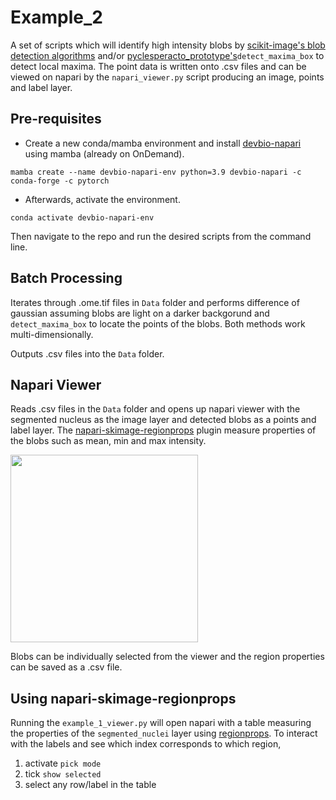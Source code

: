 # Example_2

A set of scripts which will identify high intensity blobs by [scikit-image's blob detection algorithms](https://scikit-image.org/docs/stable/auto_examples/features_detection/plot_blob.html) and/or [pyclesperacto_prototype's](https://github.com/clEsperanto/pyclesperanto_prototype/tree/master)`detect_maxima_box` to detect local maxima. The point data is written onto .csv files and can be viewed on napari by the `napari_viewer.py` script producing an image, points and label layer.

## Pre-requisites
- Create a new conda/mamba environment and install [devbio-napari](https://github.com/haesleinhuepf/devbio-napari#installation) using mamba (already on OnDemand).
```
mamba create --name devbio-napari-env python=3.9 devbio-napari -c conda-forge -c pytorch
```

- Afterwards, activate the environment.
```
conda activate devbio-napari-env
```

Then navigate to the repo and run the desired scripts from the command line.

## Batch Processing
Iterates through .ome.tif files in `Data` folder and performs difference of gaussian assuming blobs are light on a darker backgorund and `detect_maxima_box` to locate the points of the blobs. Both methods work multi-dimensionally. 

Outputs .csv files into the `Data` folder.

## Napari Viewer
Reads .csv files in the `Data` folder and opens up napari viewer with the segmented nucleus as the image layer and detected blobs as a points and label layer. The [napari-skimage-regionprops](https://github.com/haesleinhuepf/napari-skimage-regionprops/tree/master) plugin measure properties of the blobs such as mean, min and max intensity. 


<img src="https://github.com/vanessadao31/Example_02/assets/138872234/f2ae32ff-85f5-46f9-ad64-36ee4e674552" width="300">

Blobs can be individually selected from the viewer and the region properties can be saved as a .csv file.

## Using napari-skimage-regionprops
Running the `example_1_viewer.py` will open napari with a table measuring the properties of the `segmented_nuclei` layer using [regionprops](https://github.com/haesleinhuepf/napari-skimage-regionprops/tree/master). To interact with the labels and see which index corresponds to which region, 
1. activate `pick mode`
2. tick `show selected`
3. select any row/label in the table


